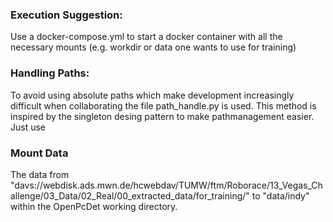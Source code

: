 ### Execution Suggestion:
Use a docker-compose.yml to start a docker container with all the necessary mounts (e.g. workdir or data one wants to use for training)

### Handling Paths:
To avoid using absolute paths which make development increasingly difficult when collaborating the file path_handle.py is used. This method is inspired by the singleton desing pattern to make pathmanagement easier. Just use     


### Mount Data
The data from "davs://webdisk.ads.mwn.de/hcwebdav/TUMW/ftm/Roborace/13_Vegas_Challenge/03_Data/02_Real/00_extracted_data/for_training/" to "data/indy" within the OpenPcDet working directory.  